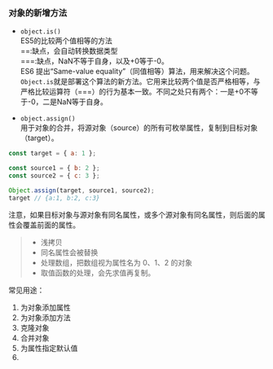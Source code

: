 ### 对象的新增方法

* ```object.is()```  
ES5的比较两个值相等的方法  
==:缺点，会自动转换数据类型  
===:缺点，NaN不等于自身，以及+0等于-0。  
ES6 提出“Same-value equality”（同值相等）算法，用来解决这个问题。```Object.is```就是部署这个算法的新方法。它用来比较两个值是否严格相等，与严格比较运算符（===）的行为基本一致。不同之处只有两个：一是+0不等于-0，二是NaN等于自身。

* ```object.assign()```  
用于对象的合并，将源对象（source）的所有可枚举属性，复制到目标对象（target）。
```javascript
const target = { a: 1 };

const source1 = { b: 2 };
const source2 = { c: 3 };

Object.assign(target, source1, source2);
target // {a:1, b:2, c:3}
```
注意，如果目标对象与源对象有同名属性，或多个源对象有同名属性，则后面的属性会覆盖前面的属性。
>* 浅拷贝
>* 同名属性会被替换
>* 处理数组，把数组视为属性名为 0、1、2 的对象
>* 取值函数的处理，会先求值再复制。

常见用途：  
1. 为对象添加属性
2. 为对象添加方法
3. 克隆对象
4. 合并对象
5. 为属性指定默认值
6. 